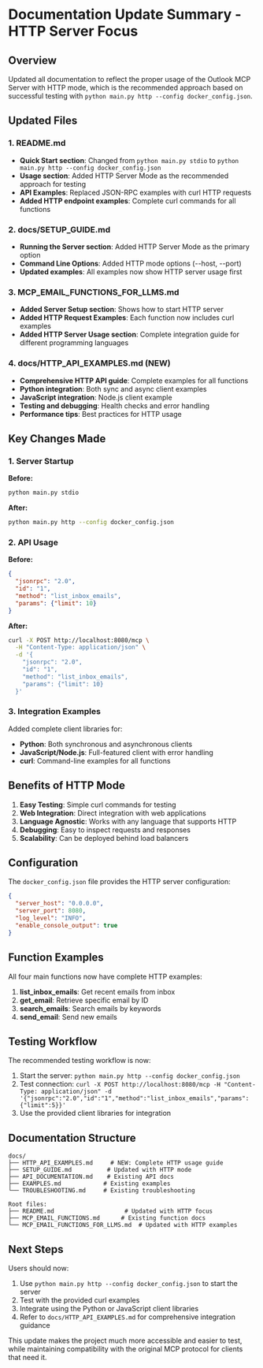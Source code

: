 # Documentation Update Summary - HTTP Server Focus

## Overview

Updated all documentation to reflect the proper usage of the Outlook MCP Server with HTTP mode, which is the recommended approach based on successful testing with `python main.py http --config docker_config.json`.

## Updated Files

### 1. README.md
- **Quick Start section**: Changed from `python main.py stdio` to `python main.py http --config docker_config.json`
- **Usage section**: Added HTTP Server Mode as the recommended approach for testing
- **API Examples**: Replaced JSON-RPC examples with curl HTTP requests
- **Added HTTP endpoint examples**: Complete curl commands for all functions

### 2. docs/SETUP_GUIDE.md
- **Running the Server section**: Added HTTP Server Mode as the primary option
- **Command Line Options**: Added HTTP mode options (--host, --port)
- **Updated examples**: All examples now show HTTP server usage first

### 3. MCP_EMAIL_FUNCTIONS_FOR_LLMS.md
- **Added Server Setup section**: Shows how to start HTTP server
- **Added HTTP Request Examples**: Each function now includes curl examples
- **Added HTTP Server Usage section**: Complete integration guide for different programming languages

### 4. docs/HTTP_API_EXAMPLES.md (NEW)
- **Comprehensive HTTP API guide**: Complete examples for all functions
- **Python integration**: Both sync and async client examples
- **JavaScript integration**: Node.js client example
- **Testing and debugging**: Health checks and error handling
- **Performance tips**: Best practices for HTTP usage

## Key Changes Made

### 1. Server Startup
**Before:**
```bash
python main.py stdio
```

**After:**
```bash
python main.py http --config docker_config.json
```

### 2. API Usage
**Before:**
```json
{
  "jsonrpc": "2.0",
  "id": "1",
  "method": "list_inbox_emails",
  "params": {"limit": 10}
}
```

**After:**
```bash
curl -X POST http://localhost:8080/mcp \
  -H "Content-Type: application/json" \
  -d '{
    "jsonrpc": "2.0",
    "id": "1",
    "method": "list_inbox_emails",
    "params": {"limit": 10}
  }'
```

### 3. Integration Examples
Added complete client libraries for:
- **Python**: Both synchronous and asynchronous clients
- **JavaScript/Node.js**: Full-featured client with error handling
- **curl**: Command-line examples for all functions

## Benefits of HTTP Mode

1. **Easy Testing**: Simple curl commands for testing
2. **Web Integration**: Direct integration with web applications
3. **Language Agnostic**: Works with any language that supports HTTP
4. **Debugging**: Easy to inspect requests and responses
5. **Scalability**: Can be deployed behind load balancers

## Configuration

The `docker_config.json` file provides the HTTP server configuration:
```json
{
  "server_host": "0.0.0.0",
  "server_port": 8080,
  "log_level": "INFO",
  "enable_console_output": true
}
```

## Function Examples

All four main functions now have complete HTTP examples:

1. **list_inbox_emails**: Get recent emails from inbox
2. **get_email**: Retrieve specific email by ID
3. **search_emails**: Search emails by keywords
4. **send_email**: Send new emails

## Testing Workflow

The recommended testing workflow is now:

1. Start the server: `python main.py http --config docker_config.json`
2. Test connection: `curl -X POST http://localhost:8080/mcp -H "Content-Type: application/json" -d '{"jsonrpc":"2.0","id":"1","method":"list_inbox_emails","params":{"limit":5}}'`
3. Use the provided client libraries for integration

## Documentation Structure

```
docs/
├── HTTP_API_EXAMPLES.md     # NEW: Complete HTTP usage guide
├── SETUP_GUIDE.md          # Updated with HTTP mode
├── API_DOCUMENTATION.md    # Existing API docs
├── EXAMPLES.md            # Existing examples
└── TROUBLESHOOTING.md     # Existing troubleshooting

Root files:
├── README.md                    # Updated with HTTP focus
├── MCP_EMAIL_FUNCTIONS.md      # Existing function docs
└── MCP_EMAIL_FUNCTIONS_FOR_LLMS.md  # Updated with HTTP examples
```

## Next Steps

Users should now:

1. Use `python main.py http --config docker_config.json` to start the server
2. Test with the provided curl examples
3. Integrate using the Python or JavaScript client libraries
4. Refer to `docs/HTTP_API_EXAMPLES.md` for comprehensive integration guidance

This update makes the project much more accessible and easier to test, while maintaining compatibility with the original MCP protocol for clients that need it.